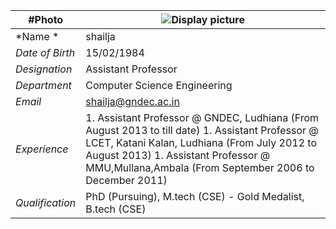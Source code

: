 
| #Photo | ![Display picture](Photos/shailja.png) 
| ------ | -------- |
| *Name *| shailja|
| *Date of Birth* | 15/02/1984 |
| *Designation*| Assistant Professor |
| *Department* | Computer Science Engineering |
| *Email* |shailja@gndec.ac.in |
| *Experience* | 1. Assistant Professor @ GNDEC, Ludhiana (From August 2013 to till date) 1. Assistant Professor @ LCET, Katani Kalan,  Ludhiana (From July 2012 to August 2013) 1. Assistant Professor @ MMU,Mullana,Ambala (From September 2006 to December 2011) |
| *Qualification* | PhD (Pursuing), M.tech (CSE) - Gold Medalist, B.tech (CSE)  |
